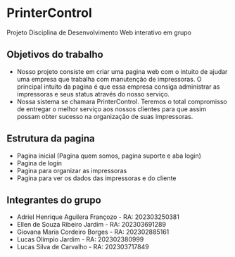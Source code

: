 # PrinterControl
Projeto Disciplina de Desenvolvimento Web interativo em grupo

## Objetivos do trabalho
- Nosso projeto consiste em criar uma pagina web com o intuito de ajudar uma empresa que trabalha com manutenção de impressoras. O principal intuito da pagina é que essa empresa consiga administrar as impressoras e seus status através do nosso serviço.
- Nossa sistema se chamara PrinterControl. Teremos o total compromisso de entregar o melhor serviço aos nossos clientes para que assim possam obter sucesso na organização de suas impressoras.

## Estrutura da pagina
- Pagina inicial (Pagina quem somos, pagina suporte e aba login)
- Pagina de login
- Pagina para organizar as impressoras
- Pagina para ver os dados das impressoras e do cliente


## Integrantes do grupo
- Adriel Henrique Aguilera Françozo - RA: 202303250381
- Ellen de Souza Ribeiro Jardim - RA: 202303691289
- Giovana Maria Cordeiro Borges - RA: 202302885161
- Lucas Olímpio Jardim - RA: 202302380999
- Lucas Silva de Carvalho - RA: 202303717849
